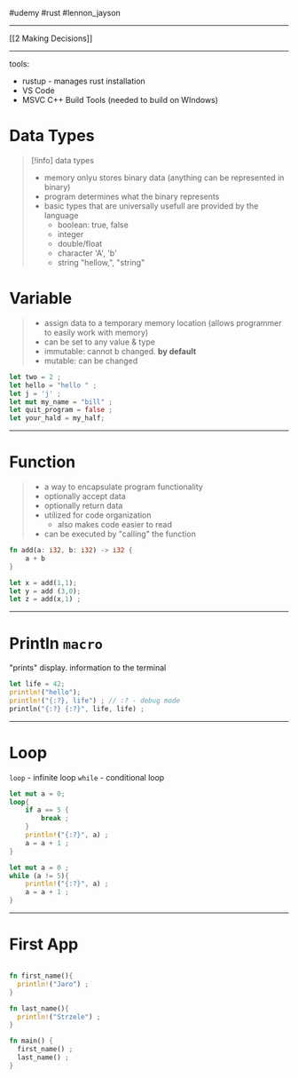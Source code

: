 #udemy #rust 
#lennon_jayson

--------------
[[2 Making Decisions]]









---------
tools:
- rustup - manages rust installation
- VS Code
- MSVC C++ Build Tools (needed to build on WIndows)

# Data Types
>[!info] data types
>- memory onlyu stores binary data (anything can be represented in binary)
>- program determines what the binary represents
>- basic types that are universally  usefull are provided by the language
>	- boolean: true, false
>	- integer
>	- double/float
>	- character 'A', 'b'
>	- string "hellow,", "string"


# Variable
> - assign data to a temporary memory location (allows programmer to easily work with memory)
> - can be set to any value & type
> - immutable: cannot b changed. **by default**
> - mutable: can be changed


```rust
let two = 2 ;
let hello = "hello " ;
let j = 'j' ;
let mut my_name = "bill" ;
let quit_program = false ;
let your_hald = my_half;
```

---
# Function
>- a way to encapsulate program functionality
>- optionally accept data
>- optionally return data
>- utilized for code organization
>	- also makes code easier to read
>- can be executed by "calling" the function


```rust
fn add(a: i32, b: i32) -> i32 {
	a + b
}

let x = add(1,1);
let y = add (3,0);
let z = add(x,1) ;
```


--------
# Println `macro` 
"prints" display. information to the terminal

```rust
let life = 42;
println!("hello");
println!("{:?}, life") ; // :? - debug mode
println("{:?} {:?}", life, life) ;
```


------
# Loop

`loop` - infinite loop
`while` - conditional loop

```rust
let mut a = 0;
loop{
	if a == 5 {
		break ;
	}
	println!("{:?}", a) ;
	a = a + 1 ;
}
```


```rust
let mut a = 0 ;
while (a != 5){
	println!("{:?}", a) ;
	a = a + 1 ;
}
```

----
# First App
```rust

fn first_name(){
  println!("Jaro") ;
}

fn last_name(){
  println!("Strzele") ;
}

fn main() {
  first_name() ;
  last_name() ;
}
```











